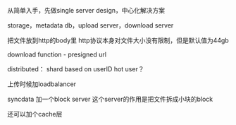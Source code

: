 从简单入手，先做single server design，中心化解决方案

storage，metadata db，upload server，download server

把文件放到http的body里
http协议本身对文件大小没有限制，但是默认值为44gb

download function - presigned url

distributed：
shard based on userID
hot user？

上传时候加loadbalancer

syncdata
加一个block server
这个server的作用是把文件拆成小块的block

还可以加个cache层





